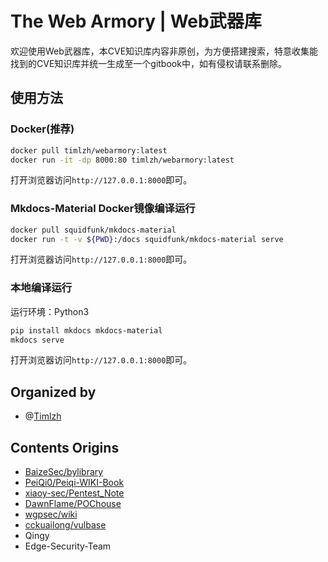 # The Web Armory | Web武器库

欢迎使用Web武器库，本CVE知识库内容非原创，为方便搭建搜索，特意收集能找到的CVE知识库并统一生成至一个gitbook中，如有侵权请联系删除。

## 使用方法

### Docker(推荐)

```bash
docker pull timlzh/webarmory:latest
docker run -it -dp 8000:80 timlzh/webarmory:latest
```

打开浏览器访问`http://127.0.0.1:8000`即可。

### Mkdocs-Material Docker镜像编译运行

```bash
docker pull squidfunk/mkdocs-material
docker run -t -v ${PWD}:/docs squidfunk/mkdocs-material serve
```

打开浏览器访问`http://127.0.0.1:8000`即可。

### 本地编译运行

运行环境：Python3

```bash
pip install mkdocs mkdocs-material
mkdocs serve
```

打开浏览器访问`http://127.0.0.1:8000`即可。

## Organized by

- @[Timlzh](https://github.com/timlzh)

## Contents Origins

- [BaizeSec/bylibrary](https://github.com/BaizeSec/bylibrary/)
- [PeiQi0/Peiqi-WIKI-Book](https://github.com/PeiQi0/PeiQi-WIKI-Book/)
- [xiaoy-sec/Pentest_Note](https://github.com/xiaoy-sec/Pentest_Note/)
- [DawnFlame/POChouse](https://github.com/DawnFlame/POChouse)
- [wgpsec/wiki](https://github.com/wgpsec/wiki)
- [cckuailong/vulbase](https://github.com/cckuailong/vulbase)
- Qingy
- Edge-Security-Team
